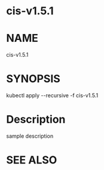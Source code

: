 cis-v1.5.1
==================================================

# NAME

  cis-v1.5.1

# SYNOPSIS

  kubectl apply --recursive -f cis-v1.5.1

# Description

sample description

# SEE ALSO

